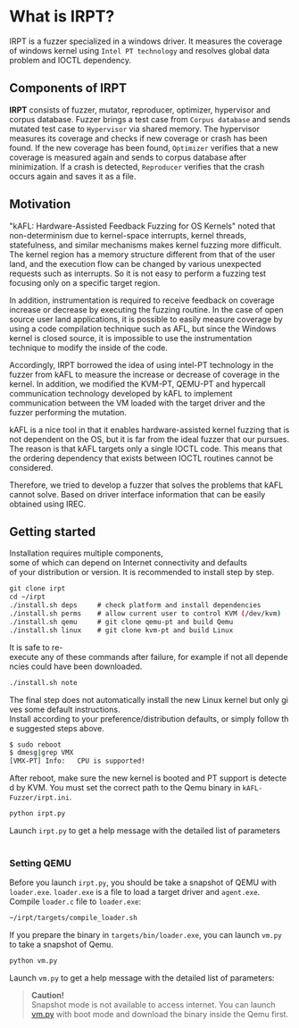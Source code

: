 # What is IRPT?
IRPT is a fuzzer specialized in a windows driver. It measures the coverage of windows kernel using `Intel PT technology` and resolves global data problem and IOCTL dependency.

## Components of IRPT
**IRPT** consists of fuzzer, mutator, reproducer, optimizer, hypervisor and corpus database. Fuzzer brings a test case from `Corpus database` and sends mutated test case to `Hypervisor` via shared memory. The hypervisor measures its coverage and checks if new coverage or crash has been found. If the new coverage has been found, `Optimizer` verifies that a new coverage is measured again and sends to corpus database after minimization. If a crash is detected, `Reproducer` verifies that the crash occurs again and saves it as a file.

## Motivation
"kAFL: Hardware-Assisted Feedback Fuzzing for OS Kernels" noted that non-determinism due to kernel-space interrupts, kernel threads, statefulness, and similar mechanisms makes kernel fuzzing more difficult. The kernel region has a memory structure different from that of the user land, and the execution flow can be changed by various unexpected requests such as interrupts. So it is not easy to perform a fuzzing test focusing only on a specific target region.

In addition, instrumentation is required to receive feedback on coverage increase or decrease by executing the fuzzing routine. In the case of open source user land applications, it is possible to easily measure coverage by using a code compilation technique such as AFL, but since the Windows kernel is closed source, it is impossible to use the instrumentation technique to modify the inside of the code.

Accordingly, IRPT borrowed the idea of using intel-PT technology in the fuzzer from kAFL to measure the increase or decrease of coverage in the kernel. In addition, we modified the KVM-PT, QEMU-PT and hypercall communication technology developed by kAFL to implement communication between the VM loaded with the target driver and the fuzzer performing the mutation.

kAFL is a nice tool in that it enables hardware-assisted kernel fuzzing that is not dependent on the OS, but it is far from the ideal fuzzer that our pursues. The reason is that kAFL targets only a single IOCTL code. This means that the ordering dependency that exists between IOCTL routines cannot be considered.

Therefore, we tried to develop a fuzzer that solves the problems that kAFL cannot solve. Based on driver interface information that can be easily obtained using IREC.

## Getting started
Installation requires multiple components, some of which can depend on Internet connectivity and defaults 
of your distribution or version. It is recommended to install step by step. 

```bash
git clone irpt
cd ~/irpt
./install.sh deps     # check platform and install dependencies
./install.sh perms    # allow current user to control KVM (/dev/kvm)
./install.sh qemu     # git clone qemu-pt and build Qemu
./install.sh linux    # git clone kvm-pt and build Linux
```
It is safe to re-execute any of these commands after failure, for example if not all dependencies could have been downloaded.

```bash
./install.sh note
```
The final step does not automatically install the new Linux kernel but only gives some default instructions.
Install according to your preference/distribution defaults, or simply follow the suggested steps above.


```bash
$ sudo reboot
$ dmesg|grep VMX
[VMX-PT] Info:   CPU is supported!
```
After reboot, make sure the new kernel is booted and PT support is detected by KVM.
You must set the correct path to the Qemu binary in `kAFL-Fuzzer/irpt.ini`.


```bash
python irpt.py
```
Launch `irpt.py` to get a help message with the detailed list of parameters
<br><br>

### Setting QEMU
Before you launch `irpt.py`, you should be take a snapshot of QEMU with `loader.exe`.
`loader.exe` is a file to load a target driver and `agent.exe`. Compile `loader.c` file to `loader.exe`:

```bash
~/irpt/targets/compile_loader.sh
```
If you prepare the binary in `targets/bin/loader.exe`, you can launch `vm.py` to take a snapshot of Qemu. 


```bash
python vm.py
```
Launch `vm.py` to get a help message with the detailed list of parameters:


> **Caution!** <br> Snapshot mode is not available to access internet. You can launch [vm.py](http://vm.py) with boot mode and download the binary inside the Qemu first.